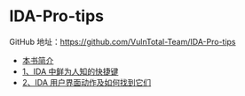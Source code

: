 # IDA-Pro-tips

GitHub 地址：<https://github.com/VulnTotal-Team/IDA-Pro-tips>

- [本书简介](README.md)
- [1、IDA 中鲜为人知的快捷键](./docs/1-lesser-known-keyboard-shortcuts-in-ida.md)
- [2、IDA 用户界面动作及如何找到它们](./docs/2-ida-ui-actions-and-where-to-find-them.md)
